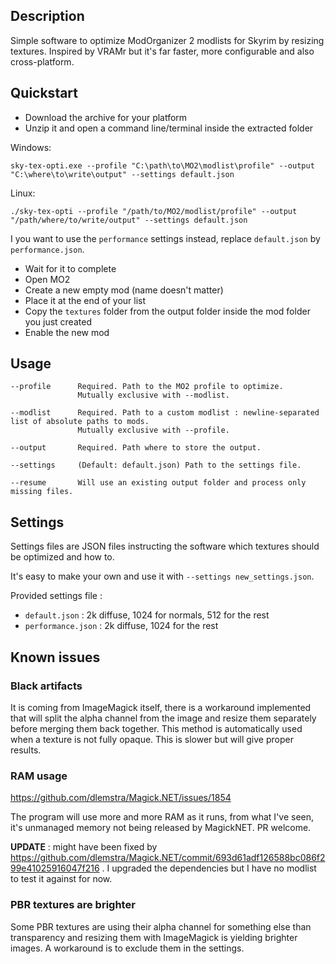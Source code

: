 ## Description
Simple software to optimize ModOrganizer 2 modlists for Skyrim by resizing textures. Inspired by VRAMr but it's far faster, more configurable and also cross-platform.

## Quickstart
- Download the archive for your platform
- Unzip it and open a command line/terminal inside the extracted folder

Windows:
```
sky-tex-opti.exe --profile "C:\path\to\MO2\modlist\profile" --output "C:\where\to\write\output" --settings default.json
```

Linux:
```
./sky-tex-opti --profile "/path/to/MO2/modlist/profile" --output "/path/where/to/write/output" --settings default.json
```

I you want to use the `performance` settings instead, replace `default.json` by `performance.json`. 

- Wait for it to complete
- Open MO2
- Create a new empty mod (name doesn't matter)
- Place it at the end of your list
- Copy the `textures` folder from the output folder inside the mod folder you just created
- Enable the new mod

## Usage
```
--profile      Required. Path to the MO2 profile to optimize. 
               Mutually exclusive with --modlist.

--modlist      Required. Path to a custom modlist : newline-separated list of absolute paths to mods.
               Mutually exclusive with --profile.

--output       Required. Path where to store the output.

--settings     (Default: default.json) Path to the settings file.

--resume       Will use an existing output folder and process only missing files.
```

## Settings
Settings files are JSON files instructing the software which textures should be optimized and how to.

It's easy to make your own and use it with `--settings new_settings.json`.

Provided settings file :
- `default.json` : 2k diffuse, 1024 for normals, 512 for the rest
- `performance.json` : 2k diffuse, 1024 for the rest

## Known issues

### Black artifacts

It is coming from ImageMagick itself, there is a workaround implemented that will split the alpha channel from the image and resize them separately before merging them back together. This method is automatically used when a texture is not fully opaque. This is slower but will give proper results.

### RAM usage

https://github.com/dlemstra/Magick.NET/issues/1854

The program will use more and more RAM as it runs, from what I've seen, it's unmanaged memory not being released by MagickNET. PR welcome.

**UPDATE** : might have been fixed by https://github.com/dlemstra/Magick.NET/commit/693d61adf126588bc086f299e41025916047f216 . I upgraded the dependencies but I have no modlist to test it against for now.

### PBR textures are brighter

Some PBR textures are using their alpha channel for something else than transparency and resizing them with ImageMagick is yielding brighter images. A workaround is to exclude them in the settings.
